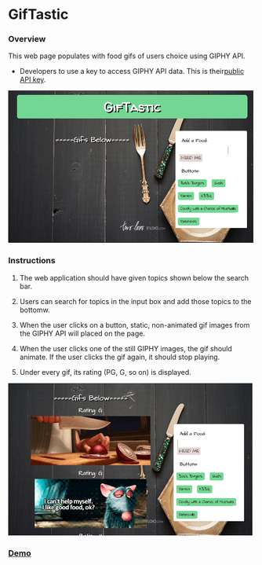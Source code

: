 # GifTastic

### Overview

This web page populates with food gifs of users choice using GIPHY API.

   * Developers to use a key to access GIPHY API data. This is their[public API key](https://github.com/Giphy/GiphyAPI#public-beta-key).

![Intro](RM/gifI.png)

### Instructions

1.  The web application should have given topics shown below the search bar.

2. Users can search for topics in the input box and add those topics to the bottomw.  


3. When the user clicks on a button, static, non-animated gif images from the GIPHY API will placed on the page. 

4. When the user clicks one of the still GIPHY images, the gif should animate. If the user clicks the gif again, it should stop playing.

5. Under every gif, its rating (PG, G, so on) is displayed. 

![Show](RM/gifS.png)


### **[Demo](https://munmuney.github.io/GifTastic/)**